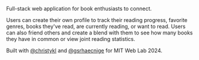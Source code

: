 Full-stack web application for book enthusiasts to connect.

Users can create their own profile to track their reading progress, favorite genres, books they've 
read, are currently reading, or want to read. Users can also friend others and create a blend 
with them to see how many books they have in common or view joint reading statistics. 

Built with [@christykl](https://github.com/christykl) and [@gsrhaecnige](https://github.com/gsrhaecnige)
for MIT Web Lab 2024.
